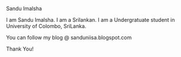 Sandu Imalsha

I am Sandu Imalsha. 
I am a Srilankan.
I am a Undergratuate student in University of Colombo, SriLanka.

You can follow my blog @ sanduniisa.blogspot.com 

Thank You!

